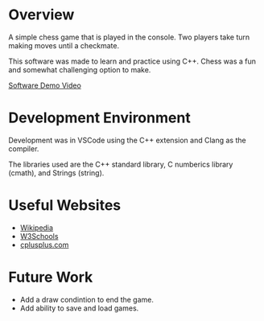 # Overview

A simple chess game that is played in the console. Two players take turn making moves until a checkmate.

This software was made to learn and practice using C++. Chess was a fun and somewhat challenging option to make.

[Software Demo Video](http://youtube.link.goes.here)

# Development Environment

Development was in VSCode using the C++ extension and Clang as the compiler.

The libraries used are the C++ standard library, C numberics library (cmath), and Strings (string).

# Useful Websites

- [Wikipedia](https://en.wikipedia.org/wiki/C%2B%2B)
- [W3Schools](https://www.w3schools.com/cpp/)
- [cplusplus.com](https://cplusplus.com/reference/stl/)

# Future Work

- Add a draw condintion to end the game.
- Add ability to save and load games.